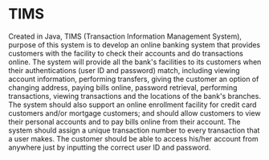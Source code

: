 # TIMS

Created in Java, TIMS (Transaction Information Management System), purpose of this system is to develop an online banking system that provides customers with the facility to check their accounts and do transactions online. The system will provide all the bank's facilities to its customers when their authentications (user ID and password) match, including viewing account information, performing transfers, giving the customer an option of changing address, paying bills online, password retrieval, performing transactions, viewing transactions and the locations of the bank's branches. 
The system should also support an online enrollment facility for credit card customers and/or mortgage customers; and should allow customers to view their personal accounts and to pay bills online from their account. 
The system should assign a unique transaction number to every transaction that a user makes. The customer should be able to access his/her account from anywhere just by inputting the correct user ID and password.

